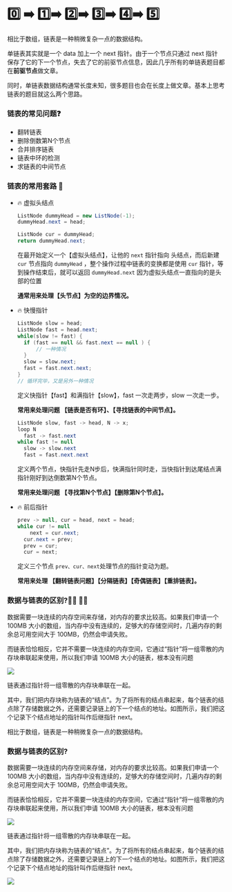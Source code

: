 # 0️⃣ ➡️ 1️⃣➡️  2️⃣➡️  3️⃣➡️  4️⃣➡️  5️⃣



相比于数组，链表是一种稍微复杂一点的数据结构。

单链表其实就是一个 data 加上一个 next 指针。由于一个节点只通过 next 指针 保存了它的下一个节点，失去了它的前驱节点信息，因此几乎所有的单链表题目都在**前驱节点**做文章。

同时，单链表数据结构通常长度未知，很多题目也会在长度上做文章。基本上思考链表的题目就这么两个思路。



### 链表的常见问题:question:

- 翻转链表
- 删除倒数第N个节点
- 合并排序链表
- 链表中环的检测
- 求链表的中间节点



### 链表的常用套路 :100:

- :fire: 虚拟头结点

  ```java
  ListNode dummyHead = new ListNode(-1);
  dummyHead.next = head;
  
  ListNode cur = dummyHead;
  return dummyHead.next;
  ```

  在最开始定义一个【虚拟头结点】，让他的 `next` 指针指向 头结点，而后新建 `cur` 节点指向 `dummyHead` ，整个操作过程中链表的变换都是使用 `cur` 指针，等到操作结束后，就可以返回 `dummyHead.next` 因为虚拟头结点一直指向的是头部的位置

   **通常用来处理【头节点】为空的边界情况。**

  

- :fire: 快慢指针

  ```java
  ListNode slow = head;
  ListNode fast = head.next;
  while(slow != fast) {
  	if (fast == null && fast.next == null ) {
  		// 一种情况
  	}
  	slow = slow.next;
  	fast = fast.next.next;
  }
  // 循环完毕，又是另外一种情况
  ```

  定义快指针【fast】和满指针【slow】，fast 一次走两步，slow 一次走一步。

  **常用来处理问题 【链表是否有环】、【寻找链表的中间节点】。**

  

  ```java
  ListNode slow, fast -> head, N -> x;
  loop N
  	fast -> fast.next
  while fast != null
  	slow -> slow.next
  	fast = fast.next.next
  ```

  定义两个节点，快指针先走N步后，快满指针同时走，当快指针到达尾结点满指针刚好到达倒数第N个节点。

  **常用来处理问题 【寻找第N个节点】【删除第N个节点】。**

  

- :fire: 前后指针

  ```java
  prev -> null, cur = head, next = head;
  while cur != null
      next = cur.next;
  	cur.next = prev;
  	prev = cur;
  	cur = next;
  ```

  定义三个节点 `prev、cur、next`处理节点的指针变动为题。

  **常用来处理 【翻转链表问题】【分隔链表】【奇偶链表】【重排链表】。**

  

### 数据与链表的区别?🕵️‍♀️ 🕵️‍♂️



数据需要一块连续的内存空间来存储，对内存的要求比较高。如果我们申请一个 100MB 大小的数组，当内存中没有连续的，足够大的存储空间时，几遍内存的剩余总可用空间大于 100MB，仍然会申请失败。

而链表恰恰相反，它并不需要一块连续的内存空间，它通过“指针”将一组零散的内存块串联起来使用，所以我们申请 100MB 大小的链表，根本没有问题



![](https://gitee.com/xiaoxiunique/picgo-image/raw/master/20200305225543.png)



链表通过指针将一组零散的内存块串联在一起。

其中，我们把内存块称为链表的“结点”。为了将所有的结点串起来，每个链表的结点除了存储数据之外，还需要记录链上的下一个结点的地址。如图所示，我们把这个记录下个结点地址的指针叫作后继指针 next。




相比于数组，链表是一种稍微复杂一点的数据结构。



### 数据与链表的区别?



数据需要一块连续的内存空间来存储，对内存的要求比较高。如果我们申请一个 100MB 大小的数组，当内存中没有连续的，足够大的存储空间时，几遍内存的剩余总可用空间大于 100MB，仍然会申请失败。

而链表恰恰相反，它并不需要一块连续的内存空间，它通过“指针”将一组零散的内存块串联起来使用，所以我们申请 100MB 大小的链表，根本没有问题



![](https://gitee.com/xiaoxiunique/picgo-image/raw/master/20200305225543.png)



链表通过指针将一组零散的内存块串联在一起。

其中，我们把内存块称为链表的“结点”。为了将所有的结点串起来，每个链表的结点除了存储数据之外，还需要记录链上的下一个结点的地址。如图所示，我们把这个记录下个结点地址的指针叫作后继指针 next。


![](https://gitee.com/xiaoxiunique/picgo-image/raw/master/20200305225713.png)